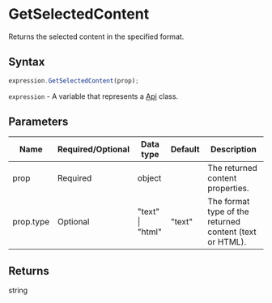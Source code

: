 # GetSelectedContent

Returns the selected content in the specified format.

## Syntax

```javascript
expression.GetSelectedContent(prop);
```

`expression` - A variable that represents a [Api](../Api.md) class.

## Parameters

| **Name** | **Required/Optional** | **Data type** | **Default** | **Description** |
| ------------- | ------------- | ------------- | ------------- | ------------- |
| prop | Required | object |  | The returned content properties. |
| prop.type | Optional | "text" \| "html" | "text" | The format type of the returned content (text or HTML). |

## Returns

string